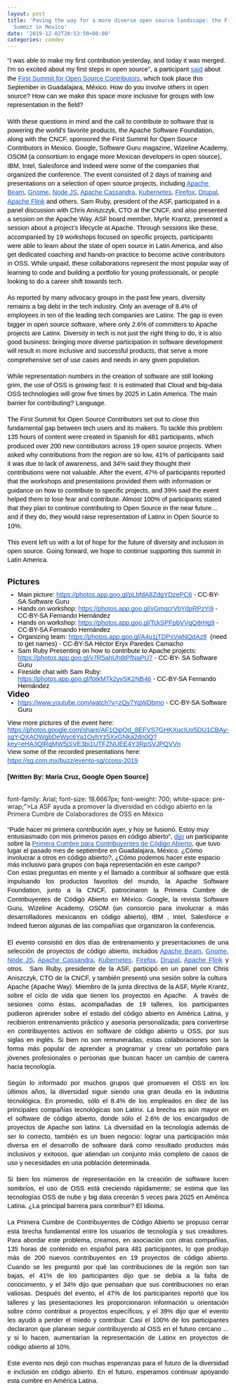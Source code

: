 ```yaml
---
layout: post
title: 'Paving the way for a more diverse open source landscape: the First OSS Contributor
  Summit in Mexico'
date: '2019-12-02T20:53:50+00:00'
categories: comdev
---
```

<p dir="ltr" style="line-height: 1.38; margin-top: 0pt; margin-bottom: 0pt;" id="docs-internal-guid-3dbda2ed-7fff-6723-c8c0-791c50067fbc"><span style="font-size: 11pt; font-family: Arial; color: #000000; background-color: transparent; font-weight: 400; font-style: normal; font-variant: normal; text-decoration: none; vertical-align: baseline; white-space: pre-wrap;">“I was able to make my first contribution yesterday, and today it was merged. I'm so excited about my first steps in open source&quot;, a participant </span><a href="https://twitter.com/MarcoRamirezSW/status/1173700204538867713" style="text-decoration: none;"><span style="font-size: 11pt; font-family: Arial; color: #1155cc; background-color: transparent; font-weight: 400; font-style: normal; font-variant: normal; text-decoration: underline; text-decoration-skip-ink: none; vertical-align: baseline; white-space: pre-wrap;">said</span></a><span style="font-size: 11pt; font-family: Arial; color: #000000; background-color: transparent; font-weight: 400; font-style: normal; font-variant: normal; text-decoration: none; vertical-align: baseline; white-space: pre-wrap;"> about the </span><a href="https://ccoss.org/" style="text-decoration: none;"><span style="font-size: 11pt; font-family: Arial; color: #1155cc; background-color: transparent; font-weight: 400; font-style: normal; font-variant: normal; text-decoration: underline; text-decoration-skip-ink: none; vertical-align: baseline; white-space: pre-wrap;">First Summit for Open Source Contributors</span></a><span style="font-size: 11pt; font-family: Arial; color: #000000; background-color: transparent; font-weight: 400; font-style: normal; font-variant: normal; text-decoration: none; vertical-align: baseline; white-space: pre-wrap;">, which took place this September in Guadalajara, México. How do you involve others in open source? How can we make this space more inclusive for groups with low representation in the field?&nbsp;</span></p><br /> 
  <p dir="ltr" style="line-height: 1.38; margin-top: 0pt; margin-bottom: 0pt;"><span style="font-size: 11pt; font-family: Arial; color: #000000; background-color: transparent; font-weight: 400; font-style: normal; font-variant: normal; text-decoration: none; vertical-align: baseline; white-space: pre-wrap;">With these questions in mind and the call to contribute to software that is powering the world's favorite products, the Apache Software Foundation, along with the CNCF, sponsored the First Summit for Open Source Contributors in Mexico. Google, Software Guru magazine, Wizeline Academy, OSOM (a consortium to engage more Mexican developers in open source), IBM, Intel, Salesforce and Indeed were some of the companies that organized the conference. The event consisted of 2 days of training and presentations on a selection of open source projects, including </span><a href="https://beam.apache.org/" style="text-decoration: none;"><span style="font-size: 11pt; font-family: Arial; color: #1155cc; background-color: transparent; font-weight: 400; font-style: normal; font-variant: normal; text-decoration: underline; text-decoration-skip-ink: none; vertical-align: baseline; white-space: pre-wrap;">Apache Beam</span></a><span style="font-size: 11pt; font-family: Arial; color: #000000; background-color: transparent; font-weight: 400; font-style: normal; font-variant: normal; text-decoration: none; vertical-align: baseline; white-space: pre-wrap;">, </span><a href="https://www.gnome.org/" style="text-decoration: none;"><span style="font-size: 11pt; font-family: Arial; color: #1155cc; background-color: transparent; font-weight: 400; font-style: normal; font-variant: normal; text-decoration: underline; text-decoration-skip-ink: none; vertical-align: baseline; white-space: pre-wrap;">Gnome</span></a><span style="font-size: 11pt; font-family: Arial; color: #000000; background-color: transparent; font-weight: 400; font-style: normal; font-variant: normal; text-decoration: none; vertical-align: baseline; white-space: pre-wrap;">, </span><a href="https://nodejs.org/en/" style="text-decoration: none;"><span style="font-size: 11pt; font-family: Arial; color: #1155cc; background-color: transparent; font-weight: 400; font-style: normal; font-variant: normal; text-decoration: underline; text-decoration-skip-ink: none; vertical-align: baseline; white-space: pre-wrap;">Node JS</span></a><span style="font-size: 11pt; font-family: Arial; color: #000000; background-color: transparent; font-weight: 400; font-style: normal; font-variant: normal; text-decoration: none; vertical-align: baseline; white-space: pre-wrap;">, </span><a href="http://cassandra.apache.org/" style="text-decoration: none;"><span style="font-size: 11pt; font-family: Arial; color: #1155cc; background-color: transparent; font-weight: 400; font-style: normal; font-variant: normal; text-decoration: underline; text-decoration-skip-ink: none; vertical-align: baseline; white-space: pre-wrap;">Apache Cassandra</span></a><span style="font-size: 11pt; font-family: Arial; color: #000000; background-color: transparent; font-weight: 400; font-style: normal; font-variant: normal; text-decoration: none; vertical-align: baseline; white-space: pre-wrap;">, </span><a href="https://kubernetes.io/" style="text-decoration: none;"><span style="font-size: 11pt; font-family: Arial; color: #1155cc; background-color: transparent; font-weight: 400; font-style: normal; font-variant: normal; text-decoration: underline; text-decoration-skip-ink: none; vertical-align: baseline; white-space: pre-wrap;">Kubernetes</span></a><span style="font-size: 11pt; font-family: Arial; color: #000000; background-color: transparent; font-weight: 400; font-style: normal; font-variant: normal; text-decoration: none; vertical-align: baseline; white-space: pre-wrap;">, </span><a href="https://www.mozilla.org/en-US/firefox/" style="text-decoration: none;"><span style="font-size: 11pt; font-family: Arial; color: #1155cc; background-color: transparent; font-weight: 400; font-style: normal; font-variant: normal; text-decoration: underline; text-decoration-skip-ink: none; vertical-align: baseline; white-space: pre-wrap;">Firefox</span></a><span style="font-size: 11pt; font-family: Arial; color: #000000; background-color: transparent; font-weight: 400; font-style: normal; font-variant: normal; text-decoration: none; vertical-align: baseline; white-space: pre-wrap;">, </span><a href="https://www.drupal.org/" style="text-decoration: none;"><span style="font-size: 11pt; font-family: Arial; color: #1155cc; background-color: transparent; font-weight: 400; font-style: normal; font-variant: normal; text-decoration: underline; text-decoration-skip-ink: none; vertical-align: baseline; white-space: pre-wrap;">Drupal</span></a><span style="font-size: 11pt; font-family: Arial; color: #000000; background-color: transparent; font-weight: 400; font-style: normal; font-variant: normal; text-decoration: none; vertical-align: baseline; white-space: pre-wrap;">, </span><a href="https://flink.apache.org/" style="text-decoration: none;"><span style="font-size: 11pt; font-family: Arial; color: #1155cc; background-color: transparent; font-weight: 400; font-style: normal; font-variant: normal; text-decoration: underline; text-decoration-skip-ink: none; vertical-align: baseline; white-space: pre-wrap;">Apache Flink</span></a><span style="font-size: 11pt; font-family: Arial; color: #000000; background-color: transparent; font-weight: 400; font-style: normal; font-variant: normal; text-decoration: none; vertical-align: baseline; white-space: pre-wrap;"> and others. Sam Ruby, president of the ASF, participated in a panel discussion with Chris Aniszczyk, CTO at the CNCF, and also presented a session on the Apache Way. ASF board member, Myrle Krantz, presented a session about a project’s lifecycle at Apache. Through sessions like these, accompanied by 19 workshops focused on specific projects, participants were able to learn about the state of open source in Latin America, and also get dedicated coaching and hands-on practice to become active contributors in OSS. While unpaid, these collaborations represent the most popular way of learning to code and building a portfolio for young professionals, or people looking to do a career shift towards tech.&nbsp;</span></p> <br /> 
  <p dir="ltr" style="line-height: 1.38; margin-top: 0pt; margin-bottom: 0pt;"><span style="font-size: 11pt; font-family: Arial; color: #000000; background-color: transparent; font-weight: 400; font-style: normal; font-variant: normal; text-decoration: none; vertical-align: baseline; white-space: pre-wrap;">As reported by many advocacy groups in the past few years, diversity remains a big debt in the tech industry. Only an average of 8.4% of employees in ten of the leading tech companies are Latinx</span><span style="font-size: 11pt; font-family: Arial; color: #000000; background-color: transparent; font-weight: 400; font-style: normal; font-variant: normal; text-decoration: none; vertical-align: baseline; white-space: pre-wrap;">. The gap is even bigger in open source software, where only 2.6% of committers to Apache projects are Latinx</span><span style="font-size: 11pt; font-family: Arial; color: #000000; background-color: transparent; font-weight: 400; font-style: normal; font-variant: normal; text-decoration: none; vertical-align: baseline; white-space: pre-wrap;">. Diversity in tech is not just the right thing to do, it is also good business: bringing more diverse participation in software development will result in more inclusive and successful products, that serve a more comprehensive set of use cases and needs in any given population.&nbsp;</span></p> <br /> 
  <p dir="ltr" style="line-height: 1.38; margin-top: 0pt; margin-bottom: 0pt;"><span style="font-size: 11pt; font-family: Arial; color: #000000; background-color: transparent; font-weight: 400; font-style: normal; font-variant: normal; text-decoration: none; vertical-align: baseline; white-space: pre-wrap;">While representation numbers in the creation of software are still looking grim, the use of OSS is growing fast: It is estimated that Cloud and big-data OSS technologies will grow five times by 2025 in Latin America. The main barrier for contributing? Language.&nbsp;</span></p><br /> 
  <p dir="ltr" style="line-height: 1.38; margin-top: 0pt; margin-bottom: 0pt;"><span style="font-size: 11pt; font-family: Arial; color: #000000; background-color: transparent; font-weight: 400; font-style: normal; font-variant: normal; text-decoration: none; vertical-align: baseline; white-space: pre-wrap;">The First Summit for Open Source Contributors set out to close this fundamental gap between tech users and its makers. To tackle this problem 135 hours of content were created in Spanish for 481 participants, which produced over 200 new contributors across 19 open source projects. When asked why contributions from the region are so low, 41% of participants said it was due to lack of awareness, and 34% said they thought their contributions were not valuable. After the event, 47% of participants reported that the workshops and presentations provided them with information or guidance on how to contribute to specific projects, and 39% said the event helped them to lose fear and contribute. Almost 100% of participants stated that they plan to continue contributing to Open Source in the near future… and if they do, they would raise representation of Latinx in Open Source to 10%.&nbsp;</span></p><br /> 
  <p dir="ltr" style="line-height: 1.38; margin-top: 0pt; margin-bottom: 0pt;"><span style="font-size: 11pt; font-family: Arial; color: #000000; background-color: transparent; font-weight: 400; font-style: normal; font-variant: normal; text-decoration: none; vertical-align: baseline; white-space: pre-wrap;">This event left us with a lot of hope for the future of diversity and inclusion in open source. Going forward, we hope to continue supporting this summit in Latin America.&nbsp;</span></p> 
  <h1 dir="ltr" style="line-height: 1.38; margin-top: 20pt; margin-bottom: 6pt;" id="docs-internal-guid-b45d6c53-7fff-7697-ee44-51c591dea00b"><span style="font-size: 14pt; font-family: Arial; color: #000000; background-color: transparent; font-weight: 700; font-style: normal; font-variant: normal; text-decoration: none; vertical-align: baseline; white-space: pre-wrap;">Pictures</span></h1> 
  <ul style="margin-top: 0px; margin-bottom: 0px;"> 
    <li dir="ltr" style="list-style-type: disc; font-size: 11pt; font-family: Arial; color: #000000; background-color: transparent; font-weight: 400; font-style: normal; font-variant: normal; text-decoration: none; vertical-align: baseline; white-space: pre;"><span style="font-size: 11pt; font-family: Arial; color: #000000; background-color: transparent; font-weight: 400; font-style: normal; font-variant: normal; text-decoration: none; vertical-align: baseline; white-space: pre-wrap;">Main picture: </span><a href="https://photos.app.goo.gl/pLbfdA8ZdgYDzePC6" style="text-decoration: none;"><span style="font-size: 11pt; font-family: Arial; color: #1155cc; background-color: transparent; font-weight: 400; font-style: normal; font-variant: normal; text-decoration: underline; text-decoration-skip-ink: none; vertical-align: baseline; white-space: pre-wrap;">https://photos.app.goo.gl/pLbfdA8ZdgYDzePC6</span></a><span style="font-size: 11pt; font-family: Arial; color: #000000; background-color: transparent; font-weight: 400; font-style: normal; font-variant: normal; text-decoration: none; vertical-align: baseline; white-space: pre-wrap;"> - CC-BY- SA Software Guru</span> </li> 
    <li dir="ltr" style="list-style-type: disc; font-size: 11pt; font-family: Arial; color: #000000; background-color: transparent; font-weight: 400; font-style: normal; font-variant: normal; text-decoration: none; vertical-align: baseline; white-space: pre;"><span style="font-size: 11pt; font-family: Arial; color: #000000; background-color: transparent; font-weight: 400; font-style: normal; font-variant: normal; text-decoration: none; vertical-align: baseline; white-space: pre-wrap;">Hands on workshop: </span><a href="https://photos.app.goo.gl/vGmqcrVbYdpRPzYi9" style="text-decoration: none;"><span style="font-size: 11pt; font-family: Arial; color: #1155cc; background-color: transparent; font-weight: 400; font-style: normal; font-variant: normal; text-decoration: underline; text-decoration-skip-ink: none; vertical-align: baseline; white-space: pre-wrap;">https://photos.app.goo.gl/vGmqcrVbYdpRPzYi9</span></a><span style="font-size: 11pt; font-family: Arial; color: #000000; background-color: transparent; font-weight: 400; font-style: normal; font-variant: normal; text-decoration: none; vertical-align: baseline; white-space: pre-wrap;"> - CC-BY-SA Fernando Hernández</span> </li> 
    <li dir="ltr" style="list-style-type: disc; font-size: 11pt; font-family: Arial; color: #000000; background-color: transparent; font-weight: 400; font-style: normal; font-variant: normal; text-decoration: none; vertical-align: baseline; white-space: pre;"><span style="font-size: 11pt; font-family: Arial; color: #000000; background-color: transparent; font-weight: 400; font-style: normal; font-variant: normal; text-decoration: none; vertical-align: baseline; white-space: pre-wrap;">Hands on workshop: </span><a href="https://photos.app.goo.gl/TckSPFpbVVqQ8rHg9" style="text-decoration: none;"><span style="font-size: 11pt; font-family: Arial; color: #1155cc; background-color: transparent; font-weight: 400; font-style: normal; font-variant: normal; text-decoration: underline; text-decoration-skip-ink: none; vertical-align: baseline; white-space: pre-wrap;">https://photos.app.goo.gl/TckSPFpbVVqQ8rHg9</span></a><span style="font-size: 11pt; font-family: Arial; color: #000000; background-color: transparent; font-weight: 400; font-style: normal; font-variant: normal; text-decoration: none; vertical-align: baseline; white-space: pre-wrap;"> - CC-BY-SA Fernando Hernández</span> </li> 
    <li dir="ltr" style="list-style-type: disc; font-size: 11pt; font-family: Arial; color: #000000; background-color: transparent; font-weight: 400; font-style: normal; font-variant: normal; text-decoration: none; vertical-align: baseline; white-space: pre;"><span style="font-size: 11pt; font-family: Arial; color: #000000; background-color: transparent; font-weight: 400; font-style: normal; font-variant: normal; text-decoration: none; vertical-align: baseline; white-space: pre-wrap;">Organizing team: </span><a href="https://photos.app.goo.gl/A4u1jTDPxVwNQdAz8" style="text-decoration: none;"><span style="font-size: 11pt; font-family: Arial; color: #1155cc; background-color: transparent; font-weight: 400; font-style: normal; font-variant: normal; text-decoration: underline; text-decoration-skip-ink: none; vertical-align: baseline; white-space: pre-wrap;">https://photos.app.goo.gl/A4u1jTDPxVwNQdAz8</span></a><span style="font-size: 11pt; font-family: Arial; color: #000000; background-color: transparent; font-weight: 400; font-style: normal; font-variant: normal; text-decoration: none; vertical-align: baseline; white-space: pre-wrap;">&nbsp; (need to get names) - CC-BY-SA Héctor Eryx Paredes Camacho</span> </li> 
    <li dir="ltr" style="list-style-type: disc; font-size: 11pt; font-family: Arial; color: #000000; background-color: transparent; font-weight: 400; font-style: normal; font-variant: normal; text-decoration: none; vertical-align: baseline; white-space: pre;"><span style="font-size: 11pt; font-family: Arial; color: #000000; background-color: transparent; font-weight: 400; font-style: normal; font-variant: normal; text-decoration: none; vertical-align: baseline; white-space: pre-wrap;">Sam Ruby Presenting on how to contribute to Apache projects: </span><a href="https://photos.app.goo.gl/v7R5ahUh6tPfNaPU7" style="text-decoration: none;"><span style="font-size: 11pt; font-family: Arial; color: #1155cc; background-color: transparent; font-weight: 400; font-style: normal; font-variant: normal; text-decoration: underline; text-decoration-skip-ink: none; vertical-align: baseline; white-space: pre-wrap;">https://photos.app.goo.gl/v7R5ahUh6tPfNaPU7</span></a><span style="font-size: 11pt; font-family: Arial; color: #000000; background-color: transparent; font-weight: 400; font-style: normal; font-variant: normal; text-decoration: none; vertical-align: baseline; white-space: pre-wrap;"> - CC-BY- SA Software Guru</span> </li> 
    <li dir="ltr" style="list-style-type: disc; font-size: 11pt; font-family: Arial; color: #000000; background-color: transparent; font-weight: 400; font-style: normal; font-variant: normal; text-decoration: none; vertical-align: baseline; white-space: pre;"><span style="font-size: 11pt; font-family: Arial; color: #000000; background-color: transparent; font-weight: 400; font-style: normal; font-variant: normal; text-decoration: none; vertical-align: baseline; white-space: pre-wrap;">Fireside chat with Sam Ruby: </span><a href="https://photos.app.goo.gl/fotkMTk2yvSK2NB46" style="text-decoration: none;"><span style="font-size: 11pt; font-family: Arial; color: #1155cc; background-color: transparent; font-weight: 400; font-style: normal; font-variant: normal; text-decoration: underline; text-decoration-skip-ink: none; vertical-align: baseline; white-space: pre-wrap;">https://photos.app.goo.gl/fotkMTk2yvSK2NB46</span></a><span style="font-size: 11pt; font-family: Arial; color: #000000; background-color: transparent; font-weight: 400; font-style: normal; font-variant: normal; text-decoration: none; vertical-align: baseline; white-space: pre-wrap;"> - CC-BY-SA Fernando Hernández</span> </li> 
  </ul><span style="font-size: 14pt; font-family: Arial; color: #000000; background-color: transparent; font-weight: 700; font-style: normal; font-variant: normal; text-decoration: none; vertical-align: baseline; white-space: pre-wrap;">Video</span> 
  <ul style="margin-top: 0px; margin-bottom: 0px;"> 
    <li dir="ltr" style="list-style-type: disc; font-size: 11pt; font-family: Arial; color: #000000; background-color: transparent; font-weight: 400; font-style: normal; font-variant: normal; text-decoration: none; vertical-align: baseline; white-space: pre;"><a href="https://www.youtube.com/watch?v=zQy7YqWDbmo" style="text-decoration: none;"><span style="font-size: 11pt; font-family: Arial; color: #1155cc; background-color: transparent; font-weight: 400; font-style: normal; font-variant: normal; text-decoration: underline; text-decoration-skip-ink: none; vertical-align: baseline; white-space: pre-wrap;">https://www.youtube.com/watch?v=zQy7YqWDbmo</span></a><span style="font-size: 11pt; font-family: Arial; color: #000000; background-color: transparent; font-weight: 400; font-style: normal; font-variant: normal; text-decoration: none; vertical-align: baseline; white-space: pre-wrap;"> - CC-BY-SA Software Guru</span> </li> 
  </ul> 
  <p> </p><span style="font-size: 11pt; font-family: Arial; color: #000000; background-color: transparent; font-weight: 400; font-style: normal; font-variant: normal; text-decoration: none; vertical-align: baseline; white-space: pre-wrap;">View more pictures of the event here: </span><a href="https://photos.google.com/share/AF1QipOd_8EFVS7GHKXucIUo5DU1CBAy-sgY-QXAOWgbDeWyc6Ya1OyhYz5XxGNka2dn0Q?key=eHA3QlRqMW5jSVE3bi1UTFZNUEE4Y3RpSVJPQVVn" style="text-decoration: none;"><span style="font-size: 11pt; font-family: Arial; color: #1155cc; background-color: transparent; font-weight: 400; font-style: normal; font-variant: normal; text-decoration: underline; text-decoration-skip-ink: none; vertical-align: baseline; white-space: pre-wrap;">https://photos.google.com/share/AF1QipOd_8EFVS7GHKXucIUo5DU1CBAy-sgY-QXAOWgbDeWyc6Ya1OyhYz5XxGNka2dn0Q?key=eHA3QlRqMW5jSVE3bi1UTFZNUEE4Y3RpSVJPQVVn</span></a><span style="font-size: 11pt; font-family: Arial; color: #000000; background-color: transparent; font-weight: 400; font-style: normal; font-variant: normal; text-decoration: none; vertical-align: baseline; white-space: pre-wrap;"> </span><br /> 
  <p dir="ltr" style="line-height: 1.38; margin-top: 0pt; margin-bottom: 0pt;"><span style="font-size: 11pt; font-family: Arial; color: #000000; background-color: transparent; font-weight: 400; font-style: normal; font-variant: normal; text-decoration: none; vertical-align: baseline; white-space: pre-wrap;">View some of the recorded presentations here:</span></p> 
  <p dir="ltr" style="line-height: 1.38; margin-top: 0pt; margin-bottom: 0pt;"><a href="https://sg.com.mx/buzz/evento-sg/ccoss-2019" style="text-decoration: none;"><span style="font-size: 11pt; font-family: Arial; color: #1155cc; background-color: transparent; font-weight: 400; font-style: normal; font-variant: normal; text-decoration: underline; text-decoration-skip-ink: none; vertical-align: baseline; white-space: pre-wrap;">https://sg.com.mx/buzz/evento-sg/ccoss-2019</span></a><span style="font-size: 11pt; font-family: Arial; color: #000000; background-color: transparent; font-weight: 400; font-style: normal; font-variant: normal; text-decoration: none; vertical-align: baseline; white-space: pre-wrap;"> </span></p><br /> 
  <p dir="ltr" style="line-height: 1.38; margin-top: 0pt; margin-bottom: 0pt;"><strong><span style="font-size: 11pt; font-family: Arial; color: #000000; background-color: transparent; font-style: normal; font-variant: normal; text-decoration: none; vertical-align: baseline; white-space: pre-wrap;">[Written By: María Cruz, Google Open Source]</span></strong></p> 
  <p> </p> 
  <div><br /></div><span style="color: #000000;"></span> font-family: Arial; font-size: 18.6667px; font-weight: 700; white-space: pre-wrap;&quot;&gt;La ASF ayuda a promover la diversidad en código abierto en la Primera Cumbre de Colaboradores de OSS en México 
  
  <p dir="ltr" style="line-height: 1.38; margin-top: 0pt; margin-bottom: 0pt;"><br /><span style="font-size: 14pt; font-family: Arial; color: #000000; background-color: transparent; font-weight: 700; font-style: normal; font-variant: normal; text-decoration: none; vertical-align: baseline; white-space: pre-wrap;"></span></p><span style="font-size: 11pt; font-family: Arial; color: #000000; background-color: transparent; font-weight: 400; font-style: normal; font-variant: normal; text-decoration: none; vertical-align: baseline; white-space: pre-wrap;">“Pude hacer mi primera contribución ayer, y hoy se fusionó. Estoy muy entusiasmado con mis primeros pasos en código abierto&quot;, </span><a href="https://twitter.com/MarcoRamirezSW/status/1173700204538867713" style="text-decoration: none;"><span style="font-size: 11pt; font-family: Arial; color: #1155cc; background-color: transparent; font-weight: 400; font-style: normal; font-variant: normal; text-decoration: underline; text-decoration-skip-ink: none; vertical-align: baseline; white-space: pre-wrap;">dijo</span></a><span style="font-size: 11pt; font-family: Arial; color: #000000; background-color: transparent; font-weight: 400; font-style: normal; font-variant: normal; text-decoration: none; vertical-align: baseline; white-space: pre-wrap;"> un participante sobre la </span><a href="https://ccoss.org/" style="text-decoration: none;"><span style="font-size: 11pt; font-family: Arial; color: #1155cc; background-color: transparent; font-weight: 400; font-style: normal; font-variant: normal; text-decoration: underline; text-decoration-skip-ink: none; vertical-align: baseline; white-space: pre-wrap;">Primera Cumbre para Contribuyentes de Código Abierto</span></a><span style="font-size: 11pt; font-family: Arial; color: #000000; background-color: transparent; font-weight: 400; font-style: normal; font-variant: normal; text-decoration: none; vertical-align: baseline; white-space: pre-wrap;">, que tuvo lugar el pasado mes de septiembre en Guadalajara, México. ¿Cómo involucrar a otros en código abierto?, ¿Cómo podemos hacer este espacio más inclusivo para grupos con baja representación en este campo?</span><br /> 
  <p dir="ltr" style="line-height: 1.38; text-align: justify; margin-top: 0pt; margin-bottom: 0pt;"><span style="font-size: 11pt; font-family: Arial; color: #000000; background-color: transparent; font-weight: 400; font-style: normal; font-variant: normal; text-decoration: none; vertical-align: baseline; white-space: pre-wrap;">Con estas preguntas en mente y el llamado a contribuir al software que está impulsando los productos favoritos del mundo, la Apache Software Foundation, junto a la CNCF, patrocinaron la Primera Cumbre de Contribuyentes de Código Abierto en México. Google, la revista Software Guru, Wizeline Academy, OSOM (un consorcio para involucrar a más desarrolladores mexicanos en código abierto), IBM , Intel, Salesforce e Indeed fueron algunas de las compañías que organizaron la conferencia.&nbsp;</span></p><br /> 
  <p dir="ltr" style="line-height: 1.38; text-align: justify; margin-top: 0pt; margin-bottom: 0pt;"><span style="font-size: 11pt; font-family: Arial; color: #000000; background-color: transparent; font-weight: 400; font-style: normal; font-variant: normal; text-decoration: none; vertical-align: baseline; white-space: pre-wrap;">El evento consistió en dos días de entrenamiento y presentaciones de una selección de proyectos de código abierto, incluidos </span><a href="https://beam.apache.org/" style="text-decoration: none;"><span style="font-size: 11pt; font-family: Arial; color: #1155cc; background-color: transparent; font-weight: 400; font-style: normal; font-variant: normal; text-decoration: underline; text-decoration-skip-ink: none; vertical-align: baseline; white-space: pre-wrap;">Apache Beam</span></a><span style="font-size: 11pt; font-family: Arial; color: #000000; background-color: transparent; font-weight: 400; font-style: normal; font-variant: normal; text-decoration: none; vertical-align: baseline; white-space: pre-wrap;">, </span><a href="https://www.gnome.org/" style="text-decoration: none;"><span style="font-size: 11pt; font-family: Arial; color: #1155cc; background-color: transparent; font-weight: 400; font-style: normal; font-variant: normal; text-decoration: underline; text-decoration-skip-ink: none; vertical-align: baseline; white-space: pre-wrap;">Gnome</span></a><span style="font-size: 11pt; font-family: Arial; color: #000000; background-color: transparent; font-weight: 400; font-style: normal; font-variant: normal; text-decoration: none; vertical-align: baseline; white-space: pre-wrap;">, </span><a href="https://nodejs.org/en/" style="text-decoration: none;"><span style="font-size: 11pt; font-family: Arial; color: #1155cc; background-color: transparent; font-weight: 400; font-style: normal; font-variant: normal; text-decoration: underline; text-decoration-skip-ink: none; vertical-align: baseline; white-space: pre-wrap;">Node JS</span></a><span style="font-size: 11pt; font-family: Arial; color: #000000; background-color: transparent; font-weight: 400; font-style: normal; font-variant: normal; text-decoration: none; vertical-align: baseline; white-space: pre-wrap;">, </span><a href="http://cassandra.apache.org/" style="text-decoration: none;"><span style="font-size: 11pt; font-family: Arial; color: #1155cc; background-color: transparent; font-weight: 400; font-style: normal; font-variant: normal; text-decoration: underline; text-decoration-skip-ink: none; vertical-align: baseline; white-space: pre-wrap;">Apache Cassandra</span></a><span style="font-size: 11pt; font-family: Arial; color: #000000; background-color: transparent; font-weight: 400; font-style: normal; font-variant: normal; text-decoration: none; vertical-align: baseline; white-space: pre-wrap;">, </span><a href="https://kubernetes.io/" style="text-decoration: none;"><span style="font-size: 11pt; font-family: Arial; color: #1155cc; background-color: transparent; font-weight: 400; font-style: normal; font-variant: normal; text-decoration: underline; text-decoration-skip-ink: none; vertical-align: baseline; white-space: pre-wrap;">Kubernetes</span></a><span style="font-size: 11pt; font-family: Arial; color: #000000; background-color: transparent; font-weight: 400; font-style: normal; font-variant: normal; text-decoration: none; vertical-align: baseline; white-space: pre-wrap;">, </span><a href="https://www.mozilla.org/en-US/firefox/" style="text-decoration: none;"><span style="font-size: 11pt; font-family: Arial; color: #1155cc; background-color: transparent; font-weight: 400; font-style: normal; font-variant: normal; text-decoration: underline; text-decoration-skip-ink: none; vertical-align: baseline; white-space: pre-wrap;">Firefox</span></a><span style="font-size: 11pt; font-family: Arial; color: #000000; background-color: transparent; font-weight: 400; font-style: normal; font-variant: normal; text-decoration: none; vertical-align: baseline; white-space: pre-wrap;">, </span><a href="https://www.drupal.org/" style="text-decoration: none;"><span style="font-size: 11pt; font-family: Arial; color: #1155cc; background-color: transparent; font-weight: 400; font-style: normal; font-variant: normal; text-decoration: underline; text-decoration-skip-ink: none; vertical-align: baseline; white-space: pre-wrap;">Drupal</span></a><span style="font-size: 11pt; font-family: Arial; color: #000000; background-color: transparent; font-weight: 400; font-style: normal; font-variant: normal; text-decoration: none; vertical-align: baseline; white-space: pre-wrap;">, </span><a href="https://flink.apache.org/" style="text-decoration: none;"><span style="font-size: 11pt; font-family: Arial; color: #1155cc; background-color: transparent; font-weight: 400; font-style: normal; font-variant: normal; text-decoration: underline; text-decoration-skip-ink: none; vertical-align: baseline; white-space: pre-wrap;">Apache Flink</span></a><span style="font-size: 11pt; font-family: Arial; color: #000000; background-color: transparent; font-weight: 400; font-style: normal; font-variant: normal; text-decoration: none; vertical-align: baseline; white-space: pre-wrap;"> y otros.&nbsp; Sam Ruby, presidente de la ASF, participó en un panel con Chris Aniszczyk, CTO de la CNCF, y también presentó una sesión sobre la cultura&nbsp; Apache (Apache Way). Miembro de la junta directiva de la ASF, Myrle Krantz, sobre el ciclo de vida que tienen los proyectos en Apache.  A través de sesiones como éstas, acompañadas de 19 talleres, los participantes pudieron aprender sobre el estado del código abierto en América Latina, y recibieron entrenamiento práctico y asesoría personalizada; para convertirse en contribuyentes activos en software de código abierto u OSS, por sus siglas en inglés. Si bien no son remuneradas, estas colaboraciones son la forma más popular de aprender a programar y crear un portafolio para jóvenes profesionales o personas que buscan hacer un cambio de carrera hacia tecnología.</span></p><br /> 
  <p dir="ltr" style="line-height: 1.38; text-align: justify; margin-top: 0pt; margin-bottom: 0pt;"><span style="font-size: 11pt; font-family: Arial; color: #000000; background-color: transparent; font-weight: 400; font-style: normal; font-variant: normal; text-decoration: none; vertical-align: baseline; white-space: pre-wrap;">Según lo informado por muchos grupos que promueven el OSS en los últimos años, la diversidad sigue siendo una gran deuda en la industria tecnológica. En promedio, sólo el 8.4% de los empleados en diez de las principales compañías tecnológicas son Latinx. La brecha es aún mayor en el software de código abierto, donde sólo el 2.6% de los encargados de proyectos de Apache son latinx. La diversidad en la tecnología además de ser lo correcto, también es un buen negocio: lograr una participación más diversa en el desarrollo de software dará como resultado productos más inclusivos y exitosos, que atiendan un conjunto más completo de casos de uso y necesidades en una población determinada.</span></p><br /> 
  <p dir="ltr" style="line-height: 1.38; text-align: justify; margin-top: 0pt; margin-bottom: 0pt;"><span style="font-size: 11pt; font-family: Arial; color: #000000; background-color: transparent; font-weight: 400; font-style: normal; font-variant: normal; text-decoration: none; vertical-align: baseline; white-space: pre-wrap;">Si bien los números de representación en la creación de software lucen sombríos, el uso de OSS está creciendo rápidamente; se estima que las tecnologías OSS de nube y big data crecerán 5 veces para 2025 en América Latina. ¿La principal barrera para contribuir? El Idioma.</span></p><br /> 
  <p dir="ltr" style="line-height: 1.38; text-align: justify; margin-top: 0pt; margin-bottom: 0pt;"><span style="font-size: 11pt; font-family: Arial; color: #000000; background-color: #ffffff; font-weight: 400; font-style: normal; font-variant: normal; text-decoration: none; vertical-align: baseline; white-space: pre-wrap;">La Primera Cumbre de Contribuyentes de Código Abierto se propuso cerrar esta brecha fundamental entre los usuarios de tecnología y sus creadores. Para abordar este problema, creamos, en asociación con otras compañías, 135 horas de contenido en español para 481 participantes, lo que produjo más de 200 nuevos contribuyentes en 19 proyectos de código abierto. Cuando se les preguntó por qué las contribuciones de la región son tan bajas, el 41% de los participantes dijo que se debía a la falta de conocimiento, y el 34% dijo que pensaban que sus contribuciones no eran valiosas. Después del evento, el 47% de los participantes reportó que los talleres y las presentaciones les proporcionaron información u orientación sobre cómo contribuir a proyectos específicos, y el 39% dijo que el evento les ayudó a perder el miedo y contribuir. Casi el 100% de los participantes declararon que planean seguir contribuyendo al OSS en el futuro cercano ... y si lo hacen, aumentarían la representación de Latinx en proyectos de código abierto al 10%.</span></p><br /> 
  <p dir="ltr" style="line-height: 1.38; text-align: justify; margin-top: 0pt; margin-bottom: 0pt;"><span style="font-size: 11pt; font-family: Arial; color: #000000; background-color: transparent; font-weight: 400; font-style: normal; font-variant: normal; text-decoration: none; vertical-align: baseline; white-space: pre-wrap;">Este evento nos dejó con muchas esperanzas para el futuro de la diversidad e inclusión en código abierto. En el futuro, esperamos continuar apoyando esta cumbre en América Latina.</span></p> 
  <p> </p>
